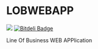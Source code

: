 LOBWEBAPP
=========

![](https://www.codeship.io/projects/df194520-5fc1-0131-549f-3a23184f235a/status?branch=master)
[![Bitdeli Badge](https://d2weczhvl823v0.cloudfront.net/lukax/lobwebapp/trend.png)](https://bitdeli.com/free "Bitdeli Badge")

Line Of Business WEB APPlication